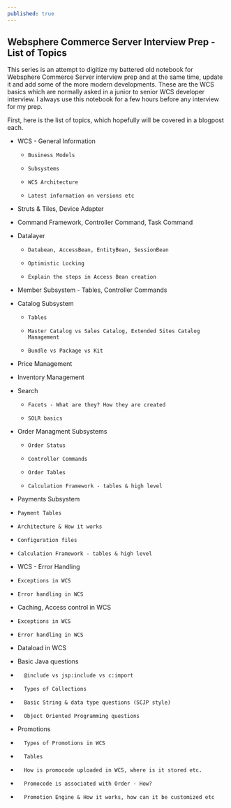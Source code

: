 ```yaml
---
published: true
---
```

## Websphere Commerce Server Interview Prep - List of Topics

This series is an attempt to digitize my battered old notebook for Websphere Commerce Server interview prep and at the same time, update it and add some of the more modern developments. These are the WCS basics which are normally asked in a junior to senior WCS developer interview. I always use this notebook for a few hours before any interview for my prep. 

First, here is the list of topics, which hopefully will be covered in a blogpost each.

- WCS - General Information 
  -   	Business Models
  -   	Subsystems
  -   	WCS Architecture
  -   	Latest information on versions etc
  
- Struts & Tiles, Device Adapter

- Command Framework, Controller Command, Task Command

- Datalayer
  - 	Databean, AccessBean, EntityBean, SessionBean
  - 	Optimistic Locking
  -   	Explain the steps in Access Bean creation
  
- Member Subsystem - Tables, Controller Commands

- Catalog Subsystem 
  - 	Tables
  -     Master Catalog vs Sales Catalog, Extended Sites Catalog Management
  -     Bundle vs Package vs Kit
  
- Price Management

- Inventory Management

- Search
  - 	Facets - What are they? How they are created
  -   	SOLR basics
  
- Order Managment Subsystems
  - 	Order Status
  -     Controller Commands
  -     Order Tables
  -     Calculation Framework - tables & high level
  
-  Payments Subsystem
  - 	Payment Tables
  - 	Architecture & How it works 
  -     Configuration files
  -     Calculation Framework - tables & high level
  	
-  WCS - Error Handling
  -     Exceptions in WCS
  -     Error handling in WCS
  
-  Caching, Access control in WCS
  -     Exceptions in WCS
  -     Error handling in WCS
  
-  Dataload in WCS

-  Basic Java questions 
-       @include vs jsp:include vs c:import
-       Types of Collections
-       Basic String & data type questions (SCJP style)
-       Object Oriented Programming questions
  
-  Promotions
-       Types of Promotions in WCS
-       Tables
-       How is promocode uploaded in WCS, where is it stored etc.
-       Promocode is associated with Order - How?
-       Promotion Engine & How it works, how can it be customized etc